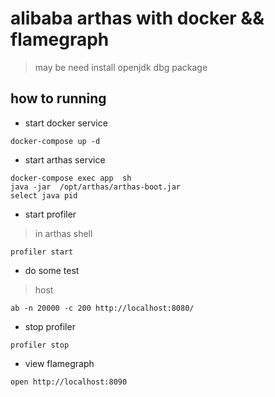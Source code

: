 # alibaba arthas with docker && flamegraph 

> may be need install openjdk dbg package

## how to running

* start docker service

```code
docker-compose up -d
```

* start arthas service

```code
docker-compose exec app  sh 
java -jar  /opt/arthas/arthas-boot.jar
select java pid
```

* start profiler

> in arthas shell 

```code
profiler start
```

* do some test

> host 

```code
ab -n 20000 -c 200 http://localhost:8080/
```

* stop profiler 

```code
profiler stop
```

* view flamegraph 

```code
open http://localhost:8090
```